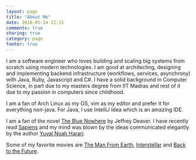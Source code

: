 ```yaml
---
layout: page
title: "About Me"
date: 2016-05-14 12:15
comments: true
sharing: true
category: page
footer: true
---
```

I am a software engineer who loves building and scaling big systems from scratch using modern technologies. I am good at architecting, designing and implementing
backend infrastructure (workflows, services, asynchrony) with Java, Ruby, Javascript and C#. I have a solid background in Computer
Science, in part due to my masters degree from IIT Madras and rest of it due to my passion in computers since childhood.

I am a fan of Arch Linux as my OS, vim as my editor and prefer it for everything non-java. For Java, I use IntelliJ Idea which is an amazing IDE.

I am a fan of the novel [The Blue Nowhere](https://www.amazon.com/dp/0671042262) by Jeffrey Deaver.
I have recently read [Sapiens](https://www.amazon.in/Sapiens-Humankind-Yuval-Noah-Harari/dp/0062316095) and my mind was blown by the ideas communicated elegantly
by the author [Yuval Noah Harari](https://www.goodreads.com/author/show/395812.Yuval_Noah_Harari).

Some of my favorite movies are [The Man From Earth](https://www.imdb.com/title/tt0756683/), [Interstellar](https://www.imdb.com/title/tt0816692/) and [Back to the Future](https://www.imdb.com/title/tt0088763/).
